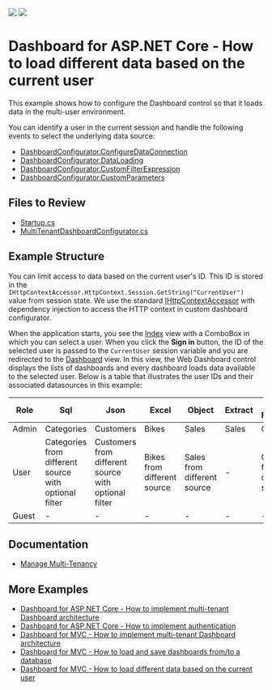 <!-- default badges list -->
[![](https://img.shields.io/badge/Open_in_DevExpress_Support_Center-FF7200?style=flat-square&logo=DevExpress&logoColor=white)](https://supportcenter.devexpress.com/ticket/details/T986376)
[![](https://img.shields.io/badge/📖_How_to_use_DevExpress_Examples-e9f6fc?style=flat-square)](https://docs.devexpress.com/GeneralInformation/403183)
<!-- default badges end -->

# Dashboard for ASP.NET Core - How to load different data based on the current user

This example shows how to configure the Dashboard control so that it loads data in the multi-user environment. 

You can identify a user in the current session and handle the following events to select the underlying data source:

* [DashboardConfigurator.ConfigureDataConnection](https://docs.devexpress.com/Dashboard/DevExpress.DashboardWeb.DashboardConfigurator.ConfigureDataConnection)
* [DashboardConfigurator.DataLoading](https://docs.devexpress.com/Dashboard/DevExpress.DashboardWeb.DashboardConfigurator.DataLoading)
* [DashboardConfigurator.CustomFilterExpression](https://docs.devexpress.com/Dashboard/DevExpress.DashboardWeb.DashboardConfigurator.CustomFilterExpression)
* [DashboardConfigurator.CustomParameters](https://docs.devexpress.com/Dashboard/DevExpress.DashboardWeb.DashboardConfigurator.CustomParameters)

## Files to Review 
* [Startup.cs](./CS/Startup.cs)
* [MultiTenantDashboardConfigurator.cs](./CS/Code/MultiTenantDashboardConfigurator.cs)

## Example Structure

You can limit access to data based on the current user's ID. This ID is stored in the `IHttpContextAccessor.HttpContext.Session.GetString("CurrentUser")` value from session state. We use the standard [IHttpContextAccessor](https://docs.microsoft.com/en-us/aspnet/core/fundamentals/http-context?view=aspnetcore-3.0) with dependency injection to access the HTTP context in custom dashboard configurator.

When the application starts, you see the [Index](./CS/Views/Home/Index.cshtml) view with a ComboBox in which you can select a user. When you click the **Sign in** button, the ID of the selected user is passed to the `CurrentUser` session variable and you are redirected to the [Dashboard](./CS/Views/Home/Dashboard.cshtml) view. In this view, the Web Dashboard control displays the lists of dashboards and every dashboard loads data available to the selected user. Below is a table that illustrates the user IDs and their associated datasources in this example:

| Role  | Sql | Json | Excel | Object |  Extract | Entity Framework |
| --- | --- | --- | --- | --- | --- | --- |
| Admin | Categories | Customers | Bikes | Sales | Sales | Categories |
| User | Categories from different source with optional filter | Customers from different source with optional filter | Bikes from different source | Sales from different source | - | Categories from different source |
| Guest | - | - | - | - | - | - | 

## Documentation

- [Manage Multi-Tenancy](https://docs.devexpress.com/Dashboard/402924/web-dashboard/dashboard-backend/manage-multi-tenancy)


## More Examples

- [Dashboard for ASP.NET Core - How to implement multi-tenant Dashboard architecture](https://github.com/DevExpress-Examples/DashboardUserBasedAspNetCore)
- [Dashboard for ASP.NET Core - How to implement authentication](https://github.com/DevExpress-Examples/ASPNET-Core-Dashboard-Authentication)
- [Dashboard for MVC - How to implement multi-tenant Dashboard architecture](https://github.com/DevExpress-Examples/DashboardUserBasedMVC)
- [Dashboard for MVC - How to load and save dashboards from/to a database](https://github.com/DevExpress-Examples/mvc-dashboard-how-to-load-and-save-dashboards-from-to-a-database-t400693)
- [Dashboard for MVC - How to load different data based on the current user](https://github.com/DevExpress-Examples/DashboardDifferentUserDataMVC)
